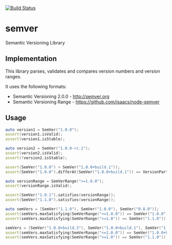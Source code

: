 [![Build Status](https://github.com/dcarp/semver/workflows/CI/badge.svg)](https://github.com/dcarp/semver/actions?workflow=CI)

semver
======

Semantic Versioning Library

## Implementation

This library parses, validates and compares version numbers and version ranges.

It uses the following formats:
* Semantic Versioning 2.0.0 - http://semver.org
* Semantic Versioning Range - https://github.com/isaacs/node-semver

## Usage

```D
auto version1 = SemVer("1.0.0");
assert(version1.isValid);
assert(version1.isStable);

auto version2 = SemVer("1.0.0-rc.1");
assert(version2.isValid);
assert(!version2.isStable);

assert(SemVer("1.0.0") > SemVer("1.0.0+build.1"));
assert(SemVer("1.0.0").differAt(SemVer("1.0.0+build.1")) == VersionPart.BUILD);

auto versionRange = SemVerRange(">=1.0.0");
assert(versionRange.isValid);

assert(SemVer("1.0.1").satisfies(versionRange));
assert(SemVer("1.1.0").satisfies(versionRange));

auto semVers = [SemVer("1.1.0"), SemVer("1.0.0"), SemVer("0.8.0")];
assert(semVers.maxSatisfying(SemVerRange("<=1.0.0")) == SemVer("1.0.0"));
assert(semVers.maxSatisfying(SemVerRange(">=1.0")) == SemVer("1.1.0"));

semVers = [SemVer("1.0.0+build.3"), SemVer("1.0.0+build.1"), SemVer("1.1.0")];
assert(semVers.maxSatisfying(SemVerRange("<=1.0.0")) == SemVer("1.0.0+build.3"));
assert(semVers.maxSatisfying(SemVerRange(">=1.0")) == SemVer("1.1.0"));
```
